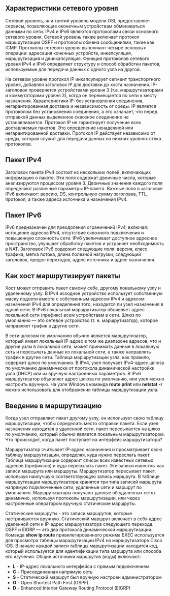 <!-- verified: agorbachev 03.05.2022 -->

<!-- 8.6.1 -->
## Характеристики сетевого уровня

Сетевой уровень, или третий уровень модели OSI, предоставляет сервисы, позволяющие оконечным устройствам обмениваться данными по сети. IPv4 и IPv6 являются протоколами связи основного сетевого уровня. Сетевой уровень также включает протокол маршрутизации OSPF и протоколы обмена сообщениями, такие как ICMP. Протоколы сетевого уровня выполняют четыре основных операции: адресация конечных устройств, инкапсуляция, маршрутизация и деинкапсуляция. Функция протоколов сетевого уровня IPv4 и IPv6 определяет структуру и способ обработки пакетов, используемые для передачи данных с одного узла на другой. 

На сетевом уровне протокол IP инкапсулирует сегмент транспортного уровня, добавляя заголовок IP для доставки до хоста назначения. IP-заголовок проверяется устройствами уровня 3 (т.е. маршрутизаторами и коммутаторами уровня 3), когда он перемещается по сети к месту назначения. Характеристики IP: без установления соединения, негарантированная доставка и независимость от среды. IP является протоколом без установления соединения, а это означает, что перед отправкой данных выделенное сквозное соединение не устанавливается. Протокол IP не гарантирует получение всех доставляемых пакетов. Это определение ненадежной или негарантированной доставки. Протокол IP действует независимо от среды, которая служит для передачи данных на нижних уровнях стека протоколов.

## Пакет IPv4

Заголовок пакета IPv4 состоит из нескольких полей, включающих  информацию о пакете. Эти поля содержат двоичные числа, которые анализируются процессом уровня 3. Двоичные значения каждого поля определяют различные параметры IP-пакета. Важные поля в заголовке IPv6 включают: версию, DS, контрольную сумму заголовка, TTL, протокол, а также адреса источника и назначения IPv4.

## Пакет IPv6

IPv6 предназначен для преодоления ограничений IPv4, включая: истощение адресов IPv4, отсутствие сквозного подключения и повышенную сложность сети. IPv6 увеличивает доступное адресное пространство, улучшает обработку пакетов и устраняет необходимость в NAT. Заголовок IPv6 содержит следующие поля: версия, класс трафика, метка потока, длина полезной нагрузки, следующий заголовок, предел переходов, адрес источника и адрес назначения.

## Как хост маршрутизирует пакеты

Хост может отправить пакет самому себе, другому локальному узлу и удаленному узлу. В IPv4 исходное устройство использует собственную маску подсети вместе с собственным адресом IPv4 и адресом назначения IPv4 для определения того, находится ли узел назначения в одной сети. В IPv6 локальный маршрутизатор объявляет адрес локальной сети (префикс) всем устройствам в сети. Шлюз по умолчанию — это сетевое устройство (т. е. маршрутизатор), которое направляет трафик в другие сети. 

В сети шлюзом по умолчанию обычно является маршрутизатор, который имеет локальный IP-адрес в том же диапазоне адресов, что и другие узлы в локальной сети, может принимать данные в локальную сеть и пересылать данные из локальной сети, а также направлять трафик в другие сети. Таблица маршрутизации узла, как правило, содержит шлюз по умолчанию. В IPv4, узел получает IPv4-адрес шлюза по умолчанию динамически от протокола динамической настройки узла (DHCP) или из вручную настроенных параметров. В IPv6 маршрутизатор объявляет адрес шлюза по умолчанию, или узел можно настроить вручную. На узле Windows команда **route print** или **netstat -r** можно использовать для отображения таблицы маршрутизации узла.

## Введение в маршрутизацию

Когда узел отправляет пакет другому узлу, он использует свою таблицу маршрутизации, чтобы определить место отправки пакета. Если узел назначения находится в удаленной сети, пакет пересылается на шлюз по умолчанию, который обычно является локальным маршрутизатором. Что происходит, когда пакет поступает на интерфейс маршрутизатора? 

Маршрутизатор считывает IP-адрес назначения и просматривает свою таблицу маршрутизации, определяя, куда нужно переслать пакет. Таблица маршрутизации содержит список всех известных сетевых адресов (префиксов) и куда пересылать пакет. Эти записи известны как записи маршрута или маршруты. Маршрутизатор пересылает пакет, используя наилучшую соответствующую запись маршрута. В таблице маршрутизации маршрутизатора хранятся три типа записей маршрута: напрямую подключенные сети, удаленные сети и маршрут по умолчанию. Маршрутизаторы получают данные об удаленных сетях динамично, используя протоколы маршрутизации, или через настроенные оператором вручную статические маршруты.

Статические маршруты - это записи маршрутов, которые настраиваются вручную. Статический маршрут включает в себя адрес удаленной сети и IP-адрес маршрутизатора следующего перехода. OSPF и EIGRP — это два протокола динамической маршрутизации. Команда **show ip route** привилегированного режима EXEC используется для просмотра таблицы маршрутизации IPv4 на маршрутизаторе Cisco IOS. В начале каждой записи таблицы маршрутизации находится код, который используется для идентификации типа маршрута или способа его изучения. Общие источники маршрутов (коды) включают:

* **L** - IP-адрес локального интерфейса с прямым подключением
* **C** - Присоединенная напрямую сеть
* **S** - Статический маршрут был вручную настроен администратором
* **O** - Open Shortest Path First (OSPF)
* **D** - Enhanced Interior Gateway Routing Protocol (EIGRP)

<!-- 8.6.2 -->
<!-- quiz -->

